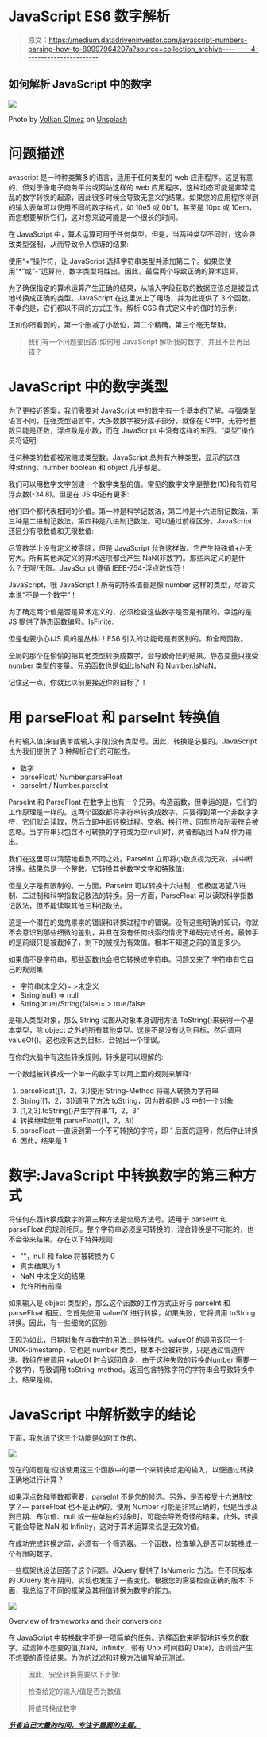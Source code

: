 # JavaScript ES6 数字解析

> 原文：<https://medium.datadriveninvestor.com/javascript-numbers-parsing-how-to-89997964207a?source=collection_archive---------4----------------------->

## 如何解析 JavaScript 中的数字

![](img/b5e859d0be4ffe47479bb17b35baefaf.png)

Photo by [Volkan Olmez](https://unsplash.com/@volkanolmez?utm_source=medium&utm_medium=referral) on [Unsplash](https://unsplash.com?utm_source=medium&utm_medium=referral)

# 问题描述

avascript 是一种种类繁多的语言，适用于任何类型的 web 应用程序。这是有意的，但对于像电子商务平台或网站这样的 web 应用程序，这种动态可能是非常混乱的数字转换的起源，因此很多时候会导致无意义的结果。如果您的应用程序得到的输入表单可以使用不同的数字格式，如 10e5 或 0b11，甚至是 10px 或 10em，而您想要解析它们，这对您来说可能是一个很长的时间。

在 JavaScript 中，算术运算可用于任何类型。但是，当两种类型不同时，这会导致类型强制，从而导致令人惊讶的结果:

使用“+”操作符，让 JavaScript 选择字符串类型并添加第二个。如果您使用“*”或“-”运算符，数字类型将胜出。因此，最后两个导致正确的算术运算。

为了确保指定的算术运算产生正确的结果，从输入字段获取的数据应该总是被显式地转换成正确的类型。JavaScript 在这里派上了用场，并为此提供了 3 个函数。不幸的是，它们都以不同的方式工作。解析 CSS 样式定义中的值时的示例:

正如你所看到的，第一个删减了小数位，第二个精确，第三个毫无帮助。

> 我们有一个问题要回答:如何用 JavaScript 解析我的数字，并且不会再出错？

# JavaScript 中的数字类型

为了更接近答案，我们需要对 JavaScript 中的数字有一个基本的了解。与强类型语言不同，在强类型语言中，大多数数字被分成子部分，就像在 C#中，无符号整数只能是正数，浮点数是小数，而在 JavaScript 中没有这样的东西。“类型”操作员将证明:

任何种类的数都被浓缩成类型数。JavaScript 总共有六种类型，显示的这四种:string、number boolean 和 object 几乎都是。

我们可以用数字文字创建一个数字类型的值。常见的数字文字是整数(10)和有符号浮点数(-34.8)。但是在 JS 中还有更多:

他们四个都代表相同的价值。第一种是科学记数法，第二种是十六进制记数法，第三种是二进制记数法，第四种是八进制记数法。可以通过前缀区分。JavaScript 还区分有限数值和无限数值:

尽管数学上没有定义被零除，但是 JavaScript 允许这样做。它产生特殊值+/-无穷大。所有其他未定义的算术选项都会产生 NaN(非数字)。那些未定义的是什么？无限/无限。JavaScript 遵循 IEEE-754-浮点数规范！

JavaScript，哦 JavaScript！所有的特殊值都是像 number 这样的类型，尽管文本说“不是一个数字”！

为了确定两个值是否是算术定义的，必须检查这些数字是否是有限的。幸运的是 JS 提供了静态函数编号。IsFinite:

但是也要小心(JS 真的是丛林)！ES6 引入的功能号是有区别的。和全局函数。

全局的那个在偷偷的把其他类型转换成数字，会导致奇怪的结果。静态变量只接受 number 类型的变量。兄弟函数也是如此:IsNaN 和 Number.IsNaN。

记住这一点，你就比以前更接近你的目标了！

# 用 parseFloat 和 parseInt 转换值

有时输入值(来自表单或输入字段)没有类型号。因此，转换是必要的。JavaScript 也为我们提供了 3 种解析它们的可能性。

*   数字
*   parseFloat/ Number.parseFloat
*   parseInt / Number.parseInt

ParseInt 和 ParseFloat 在数字上也有一个兄弟。构造函数，但幸运的是，它们的工作原理是一样的。这两个函数都将字符串转换成数字。只要得到第一个非数字字符，它们就会读取，然后立即中断转换过程。空格、换行符、回车符和制表符会被忽略。当字符串只包含不可转换的字符或为空(null)时，两者都返回 NaN 作为输出。

我们在这里可以清楚地看到不同之处。ParseInt 立即将小数点视为无效，并中断转换。结果总是一个整数。它转换其他数字文字和特殊值:

但是文字是有限制的。一方面，ParseInt 可以转换十六进制，但极度渴望八进制、二进制和科学指数记数法的转换。另一方面，ParseFloat 可以读取科学指数记数法，但不能读取其他三种记数法。

这是一个潜在的鬼鬼祟祟的错误和转换过程中的错误。没有这些明确的知识，你就不会意识到那些细微的差别，并且在没有任何线索的情况下编码完成任务。最棘手的是前缀只是被截掉了，剩下的被视为有效值。根本不知道之前的值是多少。

如果值不是字符串，那些函数也会把它转换成字符串。问题又来了:字符串有它自己的规则集:

*   字符串(未定义)= >未定义
*   String(null) => null
*   String(true)/String(false)= > true/false

是输入类型对象，那么 String 试图从对象本身调用方法 ToString()来获得一个基本类型，除 object 之外的所有其他类型。这是不是没有达到目标，然后调用 valueOf()。这也没有达到目标，会抛出一个错误。

在你的大脑中有这些转换规则，转换是可以理解的:

一个数组被转换成一个单一的数字可以用上面的规则来解释:

1.  parseFloat([1，2，3])使用 String-Method 将输入转换为字符串
2.  String([1，2，3])调用了方法 toString，因为数组是 JS 中的一个对象
3.  [1,2,3].toString()产生字符串“1，2，3”
4.  转换继续使用 parseFloat([1，2，3])
5.  parseFloat 一直读到第一个不可转换的字符，即 1 后面的逗号，然后停止转换
6.  因此，结果是 1

# 数字:JavaScript 中转换数字的第三种方式

将任何东西转换成数字的第三种方法是全局方法号。适用于 parseInt 和 parseFloat 的规则相同。整个字符串必须是可转换的，混合转换是不可能的，也不会带来结果。存在以下特殊规则:

*   ""，null 和 false 将被转换为 0
*   真实结果为 1
*   NaN 中未定义的结果
*   允许所有前缀

如果输入是 object 类型的，那么这个函数的工作方式正好与 parseInt 和 parseFloat 相反。它首先使用 valueOf 进行转换，如果失败，它将调用 toString 转换。因此，有一些细微的区别:

正因为如此，日期对象在与数字的用法上是特殊的。valueOf 的调用返回一个 UNIX-timestamp，它也是 number 类型，根本不会被转换，只是通过管道传递。数组在被调用 valueOf 时会返回自身，由于这种失败的转换(Number 需要一个数字)，导致调用 toString-method。返回包含特殊字符的字符串会导致转换中止。结果是楠。

# JavaScript 中解析数字的结论

下面，我总结了这三个功能是如何工作的。

![](img/880fecaf2cf7c8e6040a173a1603bd99.png)

现在的问题是:应该使用这三个函数中的哪一个来转换给定的输入，以便通过转换正确地进行计算？

如果浮点数和整数都需要，parseInt 不是您的候选。另外，是否接受十六进制文字？— parseFloat 也不是正确的。使用 Number 可能是非常正确的，但是当涉及到日期、布尔值、null 或一些单独的对象时，可能会导致奇怪的结果。此外，转换可能会导致 NaN 和 Infinity，这对于算术运算来说是无效的值。

在成功完成转换之前，必须有一个筛选器。一个函数，检查输入是否可以转换成一个有限的数字。

一些框架也设法回答了这个问题。JQuery 提供了 IsNumeric 方法。在不同版本的 JQuery 发布期间，实现也发生了一些变化。根据您的需要检查正确的版本:下面，我总结了不同的框架及其将值转换为数字的能力。

![](img/9128e3c3d5b64c7c0378f397c94e5c89.png)

Overview of frameworks and their conversions

在 JavaScript 中转换数字不是一项简单的任务。选择函数来明智地转换您的数字。过滤掉不想要的值(NaN，Infinity，带有 Unix 时间戳的 Date)，否则会产生不想要的奇怪结果。为你的过滤和转换方法编写单元测试。

> 因此，安全转换需要以下步骤:
> 
> 检查给定的输入/值是否为数值
> 
> 将值转换成数字

[***节省自己大量的时间，专注于重要的主题。***](https://arnoldcodeacademy.ck.page/26-web-dev-cheat-sheets)